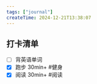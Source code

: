 ```yaml
---
tags: ["journal"]
createTime: 2024-12-21T13:38:07
---
```

## 打卡清单

- [ ] 背英语单词
- [x] 跑步 30min+ #健身 
- [x] 阅读 30min+ #阅读 